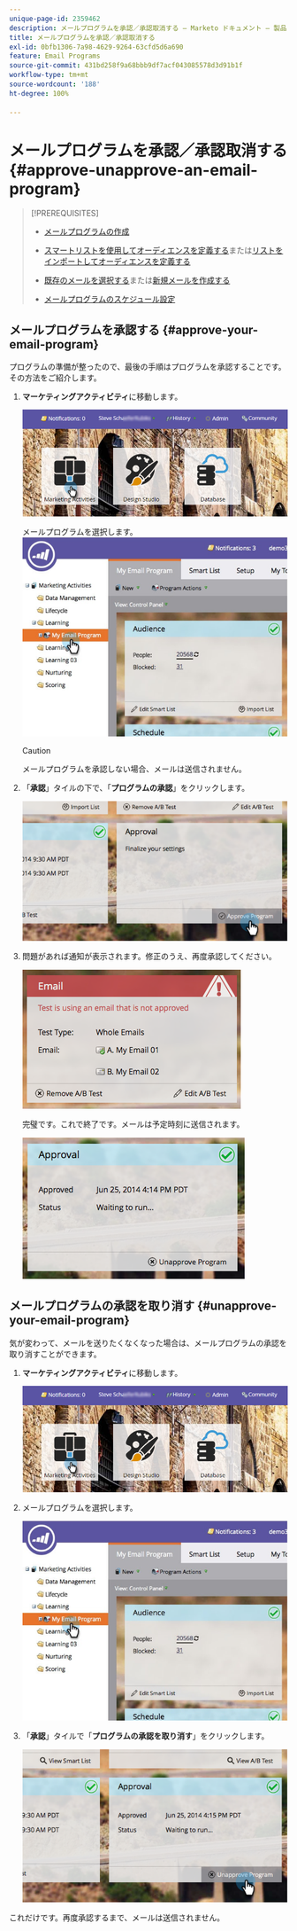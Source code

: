 ```yaml
---
unique-page-id: 2359462
description: メールプログラムを承認／承認取消する — Marketo ドキュメント — 製品ドキュメント
title: メールプログラムを承認／承認取消する
exl-id: 0bfb1306-7a98-4629-9264-63cfd5d6a690
feature: Email Programs
source-git-commit: 431bd258f9a68bbb9df7acf043085578d3d91b1f
workflow-type: tm+mt
source-wordcount: '188'
ht-degree: 100%

---
```


# メールプログラムを承認／承認取消する {#approve-unapprove-an-email-program}

>[!PREREQUISITES]
>
>* [メールプログラムの作成](/help/marketo/product-docs/email-marketing/email-programs/creating-an-email-program/create-an-email-program.md)
>* [スマートリストを使用してオーディエンスを定義する](/help/marketo/product-docs/email-marketing/email-programs/managing-people-in-email-programs/define-an-audience-with-a-smart-list.md)または[リストをインポートしてオーディエンスを定義する](/help/marketo/product-docs/email-marketing/email-programs/managing-people-in-email-programs/define-an-audience-by-importing-a-list.md)
>
>* [既存のメールを選択する](/help/marketo/product-docs/email-marketing/email-programs/email-program-actions/choose-an-existing-email.md)または[新規メールを作成する](/help/marketo/product-docs/email-marketing/email-programs/email-program-actions/create-an-email-for-an-email-program.md)
>
>* [メールプログラムのスケジュール設定](/help/marketo/product-docs/email-marketing/email-programs/email-program-actions/schedule-your-email-program.md)

## メールプログラムを承認する {#approve-your-email-program}

プログラムの準備が整ったので、最後の手順はプログラムを承認することです。その方法をご紹介します。

1. **マーケティングアクティビティ**&#x200B;に移動します。

   ![](assets/login-marketing-activities-2.png)

   メールプログラムを選択します。
   ![](assets/selectemailprogram-2.jpg)

   >[!CAUTION]
   >
   >メールプログラムを承認しない場合、メールは送信されません。

1. 「**承認**」タイルの下で、「**プログラムの承認**」をクリックします。

   ![](assets/image2014-9-12-13-3a43-3a36.png)

1. 問題があれば通知が表示されます。修正のうえ、再度承認してください。

   ![](assets/image2014-9-12-13-3a43-3a44.png)

   完璧です。これで終了です。メールは予定時刻に送信されます。

   ![](assets/image2014-9-12-13-3a43-3a56.png)

## メールプログラムの承認を取り消す {#unapprove-your-email-program}

気が変わって、メールを送りたくなくなった場合は、メールプログラムの承認を取り消すことができます。

1. **マーケティングアクティビティ**&#x200B;に移動します。

   ![](assets/login-marketing-activities-2.png)

1. メールプログラムを選択します。

   ![](assets/selectemailprogram-2.jpg)

1. 「**承認**」タイルで「**プログラムの承認を取り消す**」をクリックします。

   ![](assets/image2014-9-12-13-3a44-3a28.png)

これだけです。再度承認するまで、メールは送信されません。
